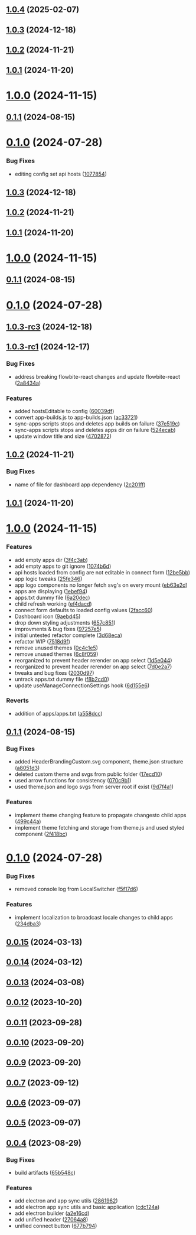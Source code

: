 ## [1.0.4](https://github.com/Chia-Network/core-registry-ui/compare/1.0.3-rc9...1.0.4) (2025-02-07)



## [1.0.3](https://github.com/Chia-Network/core-registry-ui/compare/1.0.3-rc3...1.0.3) (2024-12-18)



## [1.0.2](https://github.com/Chia-Network/core-registry-ui/compare/1.0.1...1.0.2) (2024-11-21)



## [1.0.1](https://github.com/Chia-Network/core-registry-ui/compare/1.0.0...1.0.1) (2024-11-20)



# [1.0.0](https://github.com/Chia-Network/core-registry-ui/compare/0.1.1...1.0.0) (2024-11-15)



## [0.1.1](https://github.com/Chia-Network/core-registry-ui/compare/0.1.0...0.1.1) (2024-08-15)



# [0.1.0](https://github.com/Chia-Network/core-registry-ui/compare/0.0.15...0.1.0) (2024-07-28)


### Bug Fixes

* editing config set api hosts ([1077854](https://github.com/Chia-Network/core-registry-ui/commit/1077854cb874e9ef32e657d9c47a7c3ea62d48b8))



## [1.0.3](https://github.com/Chia-Network/core-registry-ui/compare/1.0.3-rc3...1.0.3) (2024-12-18)



## [1.0.2](https://github.com/Chia-Network/core-registry-ui/compare/1.0.1...1.0.2) (2024-11-21)



## [1.0.1](https://github.com/Chia-Network/core-registry-ui/compare/1.0.0...1.0.1) (2024-11-20)



# [1.0.0](https://github.com/Chia-Network/core-registry-ui/compare/0.1.1...1.0.0) (2024-11-15)



## [0.1.1](https://github.com/Chia-Network/core-registry-ui/compare/0.1.0...0.1.1) (2024-08-15)



# [0.1.0](https://github.com/Chia-Network/core-registry-ui/compare/0.0.15...0.1.0) (2024-07-28)



## [1.0.3-rc3](https://github.com/Chia-Network/core-registry-ui/compare/1.0.3-rc2...1.0.3-rc3) (2024-12-18)



## [1.0.3-rc1](https://github.com/Chia-Network/core-registry-ui/compare/1.0.2...1.0.3-rc1) (2024-12-17)


### Bug Fixes

* address breaking flowbite-react changes and update flowbite-react ([2a8434a](https://github.com/Chia-Network/core-registry-ui/commit/2a8434a6f8defcea16ad055d781101d6f7a571d0))


### Features

* added hostsEditable to config ([60039df](https://github.com/Chia-Network/core-registry-ui/commit/60039dfe36b92dd0afabb8c5af4673878d996940))
* convert app-builds.js to app-builds.json ([ac33721](https://github.com/Chia-Network/core-registry-ui/commit/ac337212b4ace5cb8c70fb42a3d39f92c4e556d0))
* sync-apps scripts stops and deletes app builds on failure ([37e519c](https://github.com/Chia-Network/core-registry-ui/commit/37e519c2a71f7a910f28e74c92673ae6e9d51760))
* sync-apps scripts stops and deletes apps dir on failure ([524ecab](https://github.com/Chia-Network/core-registry-ui/commit/524ecaba3953a80a8a5f597f22a130429e6f139d))
* update window title and size ([4702872](https://github.com/Chia-Network/core-registry-ui/commit/470287267621665ebf3e7e56a0091666b3ddf1da))



## [1.0.2](https://github.com/Chia-Network/core-registry-ui/compare/1.0.1...1.0.2) (2024-11-21)


### Bug Fixes

* name of file for dashboard app dependency ([2c201ff](https://github.com/Chia-Network/core-registry-ui/commit/2c201ffee54a805380d2d571e8edbb2ff0d1e190))



## [1.0.1](https://github.com/Chia-Network/core-registry-ui/compare/1.0.0...1.0.1) (2024-11-20)



# [1.0.0](https://github.com/Chia-Network/core-registry-ui/compare/0.1.1...1.0.0) (2024-11-15)


### Features

* add empty apps dir ([3f4c3ab](https://github.com/Chia-Network/core-registry-ui/commit/3f4c3abad35e0ef28bade0eeed77a90249c303e2))
* add empty apps to git ignore ([1074b6d](https://github.com/Chia-Network/core-registry-ui/commit/1074b6db94a29b252aaf52c2ce97fb7dfa8dd56f))
* api hosts loaded from config are not editable in connect form ([12be5bb](https://github.com/Chia-Network/core-registry-ui/commit/12be5bbf06cac4f08908368494bc48567fe3634f))
* app logic tweaks ([25fe346](https://github.com/Chia-Network/core-registry-ui/commit/25fe346ba91b5a8977396a0c8d41c87055ce5822))
* app logo components no longer fetch svg's on every mount ([eb63e2d](https://github.com/Chia-Network/core-registry-ui/commit/eb63e2d1601855052a5eecb802804ba7f33ecff4))
* apps are displaying ([1ebef94](https://github.com/Chia-Network/core-registry-ui/commit/1ebef9458d8136c053e7070c071167ba6d76cee9))
* apps.txt dummy file ([6a20dec](https://github.com/Chia-Network/core-registry-ui/commit/6a20dec40c7a37026adc0f295f3944c312b8e214))
* child refresh working ([ef4dacd](https://github.com/Chia-Network/core-registry-ui/commit/ef4dacdc57ae7f5cd95ea393495e096e1fadd63b))
* connect form defaults to loaded config values ([2facc60](https://github.com/Chia-Network/core-registry-ui/commit/2facc60782d95661de1339cef9526cdf44760c04))
* Dashboard icon ([9aebd45](https://github.com/Chia-Network/core-registry-ui/commit/9aebd4556dfc1fdfc11c2d935be41f1ff639760e))
* drop down styling adjustments ([657c851](https://github.com/Chia-Network/core-registry-ui/commit/657c851ecaceefe4209ae43f14e21a9028423820))
* improvments & bug fixes ([97257e5](https://github.com/Chia-Network/core-registry-ui/commit/97257e535bdfc72ea5fb4b65aa4a37385bf8c86f))
* initial untested refactor complete ([3d68eca](https://github.com/Chia-Network/core-registry-ui/commit/3d68ecaed6a9fccac820d289f7d673f5b34feb07))
* refactor WIP ([7518d9f](https://github.com/Chia-Network/core-registry-ui/commit/7518d9f03903cb24e58a507883405eeea788a97b))
* remove unused themes ([0c4c1e5](https://github.com/Chia-Network/core-registry-ui/commit/0c4c1e55f7dee7a9f21b08731e01ea400af3660a))
* remove unused themes ([6c8f059](https://github.com/Chia-Network/core-registry-ui/commit/6c8f059e62b9f99766fff5a2bfffe836ff44fc67))
* reorganized to prevent header rerender on app select ([1d5e044](https://github.com/Chia-Network/core-registry-ui/commit/1d5e044fce1b92a621f6d359c6c164298fd1d155))
* reorganized to prevent header rerender on app select ([7d0e2a7](https://github.com/Chia-Network/core-registry-ui/commit/7d0e2a725184f700023119d19713c1068d1de10c))
* tweaks and bug fixes ([2030d97](https://github.com/Chia-Network/core-registry-ui/commit/2030d97cdd3858c4799df53cd2682b80168d93bd))
* untrack apps.txt dummy file ([f8b2cd0](https://github.com/Chia-Network/core-registry-ui/commit/f8b2cd059899cdb3097c3100ade78ea008b20985))
* update useManageConnectionSettings hook ([6d155e6](https://github.com/Chia-Network/core-registry-ui/commit/6d155e60a11d33c21407be352b20b2f1f47cdd07))


### Reverts

* addition of apps/apps.txt ([a558dcc](https://github.com/Chia-Network/core-registry-ui/commit/a558dcca5d8ea3cdf2e34fe743ad015b121e4453))



## [0.1.1](https://github.com/Chia-Network/core-registry-ui/compare/0.1.0...0.1.1) (2024-08-15)


### Bug Fixes

* added HeaderBrandingCustom.svg component, theme.json structure ([a8051d3](https://github.com/Chia-Network/core-registry-ui/commit/a8051d3bc0f7b3737c64d1eb806505dfd8dc0372))
* deleted custom theme and svgs from public folder ([17ecd10](https://github.com/Chia-Network/core-registry-ui/commit/17ecd1031188f96bf36f8c2a7949d1db0c7ec6c6))
* used arrow functions for consistency ([070c9b1](https://github.com/Chia-Network/core-registry-ui/commit/070c9b18f6ce3d94370fd11be6f39467f802c281))
* used theme.json and logo svgs from server root if exist ([9d7f4a1](https://github.com/Chia-Network/core-registry-ui/commit/9d7f4a1df150f0fb8859e234d4721c00519dd464))


### Features

* implement theme changing feature to propagate changesto child apps ([499c44a](https://github.com/Chia-Network/core-registry-ui/commit/499c44a2921449607aa3669235be1fd632b7062b))
* implement theme fetching and storage from theme.js and used styled component ([2f418bc](https://github.com/Chia-Network/core-registry-ui/commit/2f418bc343c6d0989b1044265eb12fb604efdb8e))



# [0.1.0](https://github.com/Chia-Network/core-registry-ui/compare/0.0.15...0.1.0) (2024-07-28)


### Bug Fixes

* removed console log from LocalSwitcher ([f5f17d6](https://github.com/Chia-Network/core-registry-ui/commit/f5f17d673ae226faeaab768e24d02a4af944e124))


### Features

* implement localization to broadcast locale changes to child apps ([234dba3](https://github.com/Chia-Network/core-registry-ui/commit/234dba3ff89070ba4e4c5d303426cdc391f2048f))



## [0.0.15](https://github.com/Chia-Network/core-registry-ui/compare/0.0.14...0.0.15) (2024-03-13)



## [0.0.14](https://github.com/Chia-Network/core-registry-ui/compare/0.0.13...0.0.14) (2024-03-12)



## [0.0.13](https://github.com/Chia-Network/core-registry-ui/compare/0.0.12...0.0.13) (2024-03-08)



## [0.0.12](https://github.com/Chia-Network/core-registry-ui/compare/0.0.11...0.0.12) (2023-10-20)



## [0.0.11](https://github.com/Chia-Network/core-registry-ui/compare/0.0.10...0.0.11) (2023-09-28)



## [0.0.10](https://github.com/Chia-Network/core-registry-ui/compare/0.0.9...0.0.10) (2023-09-20)



## [0.0.9](https://github.com/Chia-Network/core-registry-ui/compare/0.0.7...0.0.9) (2023-09-20)



## [0.0.7](https://github.com/Chia-Network/core-registry-ui/compare/0.0.6...0.0.7) (2023-09-12)



## [0.0.6](https://github.com/Chia-Network/core-registry-ui/compare/0.0.5...0.0.6) (2023-09-07)



## [0.0.5](https://github.com/Chia-Network/core-registry-ui/compare/0.0.4...0.0.5) (2023-09-07)



## [0.0.4](https://github.com/Chia-Network/core-registry-ui/compare/2861962654170487d5ce9833f315bbd4d890cbed...0.0.4) (2023-08-29)


### Bug Fixes

* build artifacts ([65b548c](https://github.com/Chia-Network/core-registry-ui/commit/65b548c6024bdf7dddefac4eceaa485f2467f8be))


### Features

* add electron and app sync utils ([2861962](https://github.com/Chia-Network/core-registry-ui/commit/2861962654170487d5ce9833f315bbd4d890cbed))
* add electron app sync utils and basic application ([cdc124a](https://github.com/Chia-Network/core-registry-ui/commit/cdc124aca1fac280c4dcd117df76c849db0405c5))
* add electron builder ([a2e16cd](https://github.com/Chia-Network/core-registry-ui/commit/a2e16cd279fdb80454bba44a30f950bd85e1d792))
* add unified header ([27064a8](https://github.com/Chia-Network/core-registry-ui/commit/27064a808fc9f3d7f03252a2afec5473040c8859))
* unified connect button ([677b794](https://github.com/Chia-Network/core-registry-ui/commit/677b79447c0b319fc68d2374269a669ce1520ac5))



